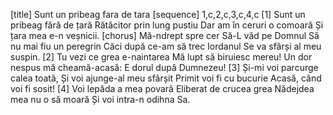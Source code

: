 [title] Sunt un pribeag fara de tara
[sequence] 1,c,2,c,3,c,4,c
[1]
Sunt un pribeag fără de țară
Rătăcitor prin lung pustiu
Dar am în ceruri o comoară
Și țara mea e-n veșnicii.
[chorus]
Mă-ndrept spre cer
Să-L văd pe Domnul
Să nu mai fiu un peregrin
Căci după ce-am să trec Iordanul
Se va sfârși al meu suspin.
[2]
Tu vezi ce grea e-naintarea
Mă lupt să biruiesc mereu!
Un dor nespus mă cheamă-acasă:
E dorul după Dumnezeu!
[3]
Și-mi voi parcurge calea toată,
Și voi ajunge-al meu sfârșit
Primit voi fi cu bucurie
Acasă, când voi fi sosit!
[4]
Voi lepăda a mea povară
Eliberat de crucea grea
Nădejdea mea nu o să moară
Și voi intra-n odihna Sa.

